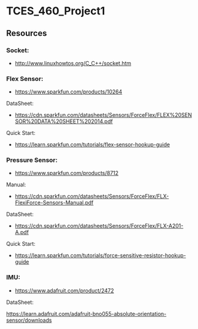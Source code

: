 # TCES_460_Project1


## Resources

### Socket:

* http://www.linuxhowtos.org/C_C++/socket.htm

### Flex Sensor:

* https://www.sparkfun.com/products/10264

DataSheet:

* https://cdn.sparkfun.com/datasheets/Sensors/ForceFlex/FLEX%20SENSOR%20DATA%20SHEET%202014.pdf

Quick Start:

* https://learn.sparkfun.com/tutorials/flex-sensor-hookup-guide

### Pressure Sensor:

* https://www.sparkfun.com/products/8712

Manual:

* https://cdn.sparkfun.com/datasheets/Sensors/ForceFlex/FLX-FlexiForce-Sensors-Manual.pdf

DataSheet:

* https://cdn.sparkfun.com/datasheets/Sensors/ForceFlex/FLX-A201-A.pdf

Quick Start:

* https://learn.sparkfun.com/tutorials/force-sensitive-resistor-hookup-guide

### IMU:

* https://www.adafruit.com/product/2472

DataSheet:

https://learn.adafruit.com/adafruit-bno055-absolute-orientation-sensor/downloads
